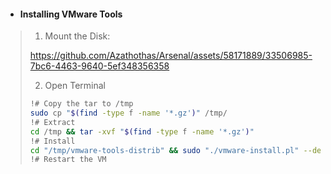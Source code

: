 - #### Installing VMware Tools
> 1. Mount the Disk:
> 
> https://github.com/Azathothas/Arsenal/assets/58171889/33506985-7bc6-4463-9640-5ef348356358
>
> 2. Open Terminal
> ```bash
> !# Copy the tar to /tmp
> sudo cp "$(find -type f -name '*.gz')" /tmp/
> !# Extract
> cd /tmp && tar -xvf "$(find -type f -name '*.gz')"
> !# Install
> cd "/tmp/vmware-tools-distrib" && sudo "./vmware-install.pl" --default
> !# Restart the VM
> ```
